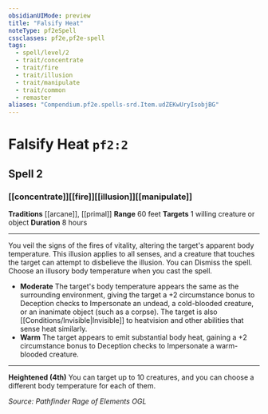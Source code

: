 ```yaml
---
obsidianUIMode: preview
title: "Falsify Heat"
noteType: pf2eSpell
cssclasses: pf2e,pf2e-spell
tags:
  - spell/level/2
  - trait/concentrate
  - trait/fire
  - trait/illusion
  - trait/manipulate
  - trait/common
  - remaster
aliases: "Compendium.pf2e.spells-srd.Item.udZEKwUryIsobjBG" 
---
```

# Falsify Heat  `pf2:2`  
## Spell 2
### [[concentrate]][[fire]][[illusion]][[manipulate]]
**Traditions** [[arcane]], [[primal]]
**Range** 60 feet
**Targets** 1 willing creature or object
**Duration** 8 hours
* * * 
You veil the signs of the fires of vitality, altering the target's apparent body temperature. This illusion applies to all senses, and a creature that touches the target can attempt to disbelieve the illusion. You can Dismiss the spell. Choose an illusory body temperature when you cast the spell.

*   **Moderate** The target's body temperature appears the same as the surrounding environment, giving the target a +2 circumstance bonus to Deception checks to Impersonate an undead, a cold-blooded creature, or an inanimate object (such as a corpse). The target is also [[Conditions/Invisible|Invisible]] to heatvision and other abilities that sense heat similarly.
*   **Warm** The target appears to emit substantial body heat, gaining a +2 circumstance bonus to Deception checks to Impersonate a warm-blooded creature.

* * *

**Heightened (4th)** You can target up to 10 creatures, and you can choose a different body temperature for each of them.

*Source: Pathfinder Rage of Elements*
*OGL*